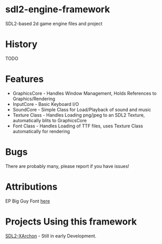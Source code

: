 # sdl2-engine-framework
SDL2-based 2d game engine files and project

History
========
TODO

Features
========
* GraphicsCore - Handles Window Management, Holds References to Graphics/Rendering
* InputCore - Basic Keyboard I/O
* SoundCore - Simple Class for Load/Playback of sound and music
* Texture Class - Handles Loading png/jpeg to an SDL2 Texture, automatically blits to GraphicsCore 
* Font Class - Handles Loading of TTF files, uses Texture Class automatically for rendering

Bugs
=====
There are probably many, please report if you have issues!

# Attributions

EP Big Guy Font [here](https://www.cufonfonts.com/font/ep-big-guy)

Projects Using this framework
============
[SDL2-XArchon](https://github.com/Nrezinorn/SDL2-xarchon) - Still in early Development.
